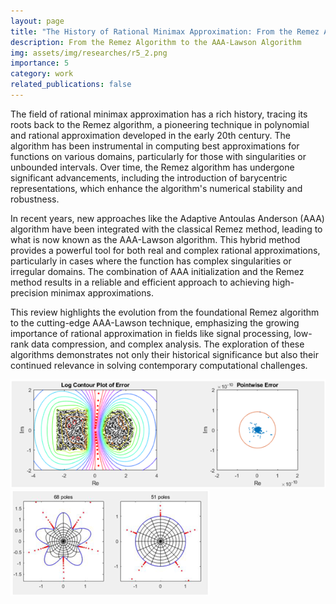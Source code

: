 ```yaml
---
layout: page
title: "The History of Rational Minimax Approximation: From the Remez Algorithm to the AAA-Lawson Algorithm"
description: From the Remez Algorithm to the AAA-Lawson Algorithm
img: assets/img/researches/r5_2.png
importance: 5
category: work
related_publications: false
---
```



The field of rational minimax approximation has a rich history, tracing its roots back to the Remez algorithm, a pioneering technique in polynomial and rational approximation developed in the early 20th century. The algorithm has been instrumental in computing best approximations for functions on various domains, particularly for those with singularities or unbounded intervals. Over time, the Remez algorithm has undergone significant advancements, including the introduction of barycentric representations, which enhance the algorithm's numerical stability and robustness.

In recent years, new approaches like the Adaptive Antoulas Anderson (AAA) algorithm have been integrated with the classical Remez method, leading to what is now known as the AAA-Lawson algorithm. This hybrid method provides a powerful tool for both real and complex rational approximations, particularly in cases where the function has complex singularities or irregular domains. The combination of AAA initialization and the Remez method results in a reliable and efficient approach to achieving high-precision minimax approximations.

This review highlights the evolution from the foundational Remez algorithm to the cutting-edge AAA-Lawson technique, emphasizing the growing importance of rational approximation in fields like signal processing, low-rank data compression, and complex analysis. The exploration of these algorithms demonstrates not only their historical significance but also their continued relevance in solving contemporary computational challenges.



![](/assets/img/researches/r5_1.png)
![](/assets/img/researches/r5_2.png)